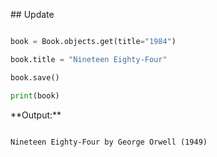 \## Update

```python

book = Book.objects.get(title="1984")

book.title = "Nineteen Eighty-Four"

book.save()

print(book)

```



\*\*Output:\*\*



```

Nineteen Eighty-Four by George Orwell (1949)

```

